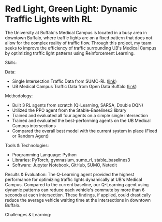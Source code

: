 # Red Light, Green Light: Dynamic Traffic Lights with RL

The University at Buffalo's Medical Campus is located in a busy area in downtown Buffalo, where traffic lights are on a fixed pattern that does not allow for the complex reality of traffic flow. Through this project, my team seeks to improve the efficiency of traffic surrounding UB's Medical Campus by optimizing traffic light patterns using Reinforcement Learning.

Skills:

Data:
- Single Intersection Traffic Data from SUMO-RL ([link](https://github.com/LucasAlegre/sumo-rl))
- UB Medical Campus Traffic Data from Open Data Buffalo ([link](https://data.buffalony.gov/Transportation/Annual-Average-Daily-Traffic-Volume-Counts/y93c-u65y/about_data))

Methodology:
- Built 3 RL agents from scratch (Q-Learning, SARSA, Double DQN)
- Utilized the PPO agent from the Stable-Baselines3 library
- Trained and evaluated all four agents on a simple single intersection
- Trained and evaluated the best-performing agents on the UB Medical Campus intersections
- Compared the overall best model with the current system in place (Fixed or Random Agent)

Tools & Technologies:
- Programming Language: Python
- Libraries: PyTorch, gymnasium, sumo_rl, stable_baselines3
- Software: Jupyter Notebook, GitHub, SUMO, Netedit

Results & Evaluation:
The Q-Learning agent provided the highest performance for optimizing traffic lights dynamically at UB's Medical Campus. Compared to the current baseline, our Q-Learning agent using dynamic patterns can reduce each vehicle's commute by more than 6 seconds at each intersection. These findings, if applied, could drastically reduce the average vehicle waiting time at the intersections in downtown Buffalo.

Challenges & Learning:
